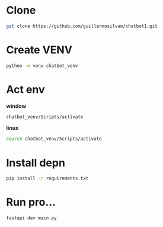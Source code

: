# Clone
```bash
git clone https://github.com/guillermosilvam/chatbot1.git
```

# Create VENV
```bash
python -m venv chatbot_venv
```

# Act env

**window**
```bash
chatbot_venv/Scripts/activate
```

**linux**
```bash
source chatbot_venv/Scripts/activate
```


# Install depn

```bash
pip install -r requirements.txt
```

# Run pro...

```bash
fastapi dev main.py
```